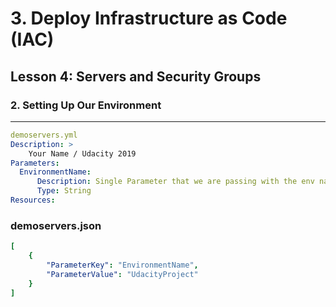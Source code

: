 # 3. Deploy Infrastructure as Code (IAC)

## Lesson 4: Servers and Security Groups


### 2. Setting Up Our Environment 
___

```yml
demoservers.yml
Description: >
    Your Name / Udacity 2019
Parameters:
  EnvironmentName:
      Description: Single Parameter that we are passing with the env name.
      Type: String
Resources:
```

### demoservers.json
```yml
[
    {
        "ParameterKey": "EnvironmentName",
        "ParameterValue": "UdacityProject"
    }
]
```